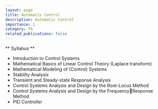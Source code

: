 ```yaml
---
layout: page
title: Automatic Control
description: Automatic Control
importance: 1
category: TA
related_publications: false
---
```

** Syllabus **
* Introduction to Control Systems
* Mathematical Basics of Linear Control Theory (Laplace transform)
* Mathematical Modeling of (Control) Systems
* Stability Analysis
* Transient and Steady-state Response Analysis
* Control Systems Analysis and Design by the Root-Locus Method
* Control Systems Analysis and Design by the FrequencyResponse Method
* PID Controller
